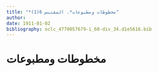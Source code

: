```yaml
---
title: "*مخطوطات ومطبوعات*. المقتبس 6(1)"
author: 
date: 1911-01-02
bibliography: oclc_4770057679-i_60-div_34.d1e5616.bib
---
```




#  مخطوطات ومطبوعات 

